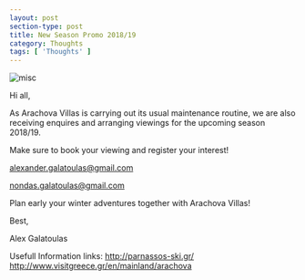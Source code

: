 ```yaml
---
layout: post
section-type: post
title: New Season Promo 2018/19
category: Thoughts
tags: [ 'Thoughts' ]
---
```


![misc](/img/timeline/newseason18.JPG)

Hi all,

As Arachova Villas is carrying out its usual maintenance routine, we are also receiving enquires and arranging viewings for the upcoming season 2018/19.

Make sure to book your viewing and register your interest!

alexander.galatoulas@gmail.com

nondas.galatoulas@gmail.com

Plan early your winter adventures together with Arachova Villas!


Best,

Alex Galatoulas



Usefull Information links:
http://parnassos-ski.gr/
http://www.visitgreece.gr/en/mainland/arachova
